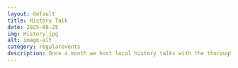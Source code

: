 ```yaml
---
layout: default
title: History Talk
date: 2025-08-25
img: History.jpg
alt: image-alt
category: regularevents
description: Once a month we host local history talks with the thoroughly entertaining “ ‘Victorian Barry Experience’ From High street horrors, local gossip, the birth of the Docks and the origins of Barry itself, Each talk is fun, insightful and full of surprises with a short Q&A session at the end. Usually held on a Wednesday in the middles of each month. Our next History talk is on Wednesday 8th October from 11am-12.30pm. All welcome, free entry.
---
```

